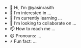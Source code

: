- 👋 Hi, I’m @yasinrasith
- 👀 I’m interested in ...
- 🌱 I’m currently learning ...
- 💞️ I’m looking to collaborate on ...
- 📫 How to reach me ...
- 😄 Pronouns: ...
- ⚡ Fun fact: ...

<!---
yasinrasith/yasinrasith is a ✨ special ✨ repository because its `README.md` (this file) appears on your GitHub profile.
You can click the Preview link to take a look at your changes.
--->
